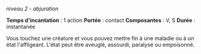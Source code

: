 *niveau 2 - abjuration*

**Temps d'incantation** : 1 action
**Portée** : contact
**Composantes** : V, S
**Durée** : instantanée

Vous touchez une créature et vous pouvez mettre fin à une maladie ou à un état l'affligeant. L'état peut être aveuglé, assourdi, paralysé ou empoisonné.